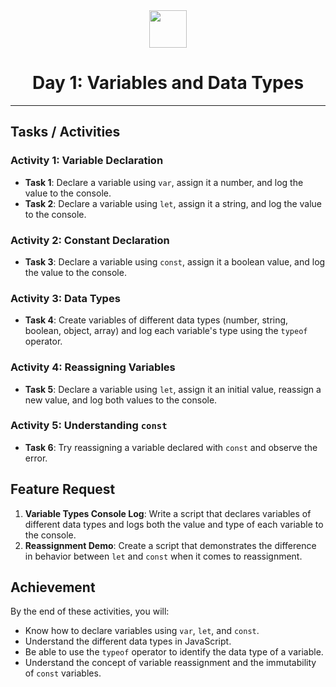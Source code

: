 <div align="center">
  <img height="60" src="https://img.icons8.com/color/344/javascript.png">
  <h1>Day 1: Variables and Data Types</h1>
</div>

---

## Tasks / Activities

### Activity 1: Variable Declaration

- **Task 1**: Declare a variable using `var`, assign it a number, and log the value to the console.
- **Task 2**: Declare a variable using `let`, assign it a string, and log the value to the console.

### Activity 2: Constant Declaration

- **Task 3**: Declare a variable using `const`, assign it a boolean value, and log the value to the console.

### Activity 3: Data Types

- **Task 4**: Create variables of different data types (number, string, boolean, object, array) and log each variable's type using the `typeof` operator.

### Activity 4: Reassigning Variables

- **Task 5**: Declare a variable using `let`, assign it an initial value, reassign a new value, and log both values to the console.

### Activity 5: Understanding `const`

- **Task 6**: Try reassigning a variable declared with `const` and observe the error.

## Feature Request

1. **Variable Types Console Log**: Write a script that declares variables of different data types and logs both the value and type of each variable to the console.
2. **Reassignment Demo**: Create a script that demonstrates the difference in behavior between `let` and `const` when it comes to reassignment.

## Achievement

By the end of these activities, you will:

- Know how to declare variables using `var`, `let`, and `const`.
- Understand the different data types in JavaScript.
- Be able to use the `typeof` operator to identify the data type of a variable.
- Understand the concept of variable reassignment and the immutability of `const` variables.